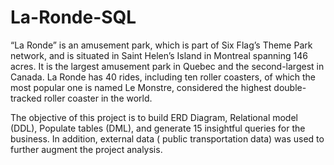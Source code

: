 # La-Ronde-SQL

“La Ronde” is an amusement park, which is part of Six Flag’s Theme Park network,  and is situated in Saint Helen’s Island in Montreal spanning 146 acres. It is the largest amusement park in Quebec and the second-largest in Canada. La Ronde has 40 rides, including ten roller coasters, of which the most popular one is named Le Monstre, considered the highest double-tracked roller coaster in the world.

The objective of this project is to build ERD Diagram, Relational model (DDL), Populate tables (DML), and generate 15 insightful queries for the business. In addition, external data ( public transportation data) was used to further augment the project analysis.


